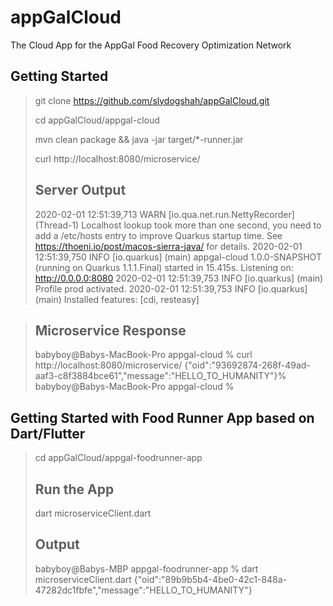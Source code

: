 # appGalCloud
The Cloud App for the AppGal Food Recovery Optimization Network


Getting Started
----

> git clone https://github.com/slydogshah/appGalCloud.git
>
>cd appGalCloud/appgal-cloud
>
>mvn clean package && java -jar target/*-runner.jar
>
>curl http://localhost:8080/microservice/
>
>Server Output
>----
>2020-02-01 12:51:39,713 WARN  [io.qua.net.run.NettyRecorder] (Thread-1) Localhost lookup took more than one second, you need to add a /etc/hosts entry to improve Quarkus startup time. See https://thoeni.io/post/macos-sierra-java/ for details.
 2020-02-01 12:51:39,750 INFO  [io.quarkus] (main) appgal-cloud 1.0.0-SNAPSHOT (running on Quarkus 1.1.1.Final) started in 15.415s. Listening on: http://0.0.0.0:8080
 2020-02-01 12:51:39,753 INFO  [io.quarkus] (main) Profile prod activated. 
 2020-02-01 12:51:39,753 INFO  [io.quarkus] (main) Installed features: [cdi, resteasy]

>
>Microservice Response
>----
>babyboy@Babys-MacBook-Pro appgal-cloud % curl http://localhost:8080/microservice/
 {"oid":"93692874-268f-49ad-aaf3-c8f3884bce61","message":"HELLO_TO_HUMANITY"}%                                                                                                                                                                          babyboy@Babys-MacBook-Pro appgal-cloud %
>

Getting Started with Food Runner App based on Dart/Flutter
----

> cd appGalCloud/appgal-foodrunner-app
>
>Run the App
>----
> dart microserviceClient.dart
>
>Output
>----
> babyboy@Babys-MBP appgal-foodrunner-app % dart microserviceClient.dart 
  {"oid":"89b9b5b4-4be0-42c1-848a-47282dc1fbfe","message":"HELLO_TO_HUMANITY"}